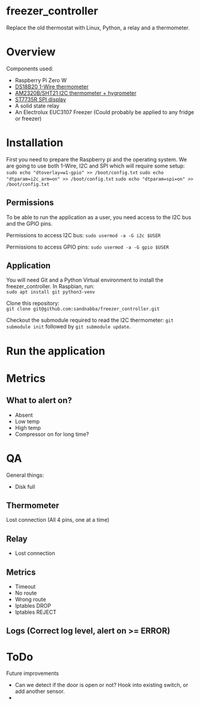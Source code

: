 # freezer_controller
Replace the old thermostat with Linux, Python, a relay and a thermometer.

# Overview
Components used:
* Raspberry Pi Zero W
* [DS18B20 1-Wire thermometer](/doc/ds18b20-1w-thermometer.md)
* [AM2320B/SHT21 I2C thermometer + hygrometer](/doc/i2c-am2320b-thermometer.md)
* [ST7735R SPI display](/doc/st7735r-spi-display.md)
* A solid state relay
* An Electrolux EUC3107 Freezer (Could probably be applied to any fridge or freezer)


# Installation
First you need to prepare the Raspberry pi and the operating system.
We are going to use both 1-Wire, I2C and SPI which will require some setup:
`sudo echo "dtoverlay=w1-gpio" >> /boot/config.txt`
`sudo echo "dtparam=i2c_arm=on" >> /boot/config.txt`
`sudo echo "dtparam=spi=on" >> /boot/config.txt`

## Permissions
To be able to run the application as a user, you need access to the I2C bus and the GPIO pins.

Permissions to access I2C bus:
`sudo usermod -a -G i2c $USER`

Permissions to access GPIO pins:
`sudo usermod -a -G gpio $USER`

## Application
You will need Git and a Python Virtual environment to install the freezer_controller.
In Raspbian, run:  
`sudo apt install git python3-venv`

Clone this repository:  
`git clone git@github.com:sandnabba/freezer_controller.git`

Checkout the submodule required to read the I2C thermometer:
`git submodule init` followed by `git submodule update`.


# Run the application

# Metrics
## What to alert on?
* Absent
* Low temp
* High temp
* Compressor on for long time?

# QA
General things:
* Disk full

## Thermometer
Lost connection (All 4 pins, one at a time)

## Relay
* Lost connection

## Metrics  
* Timeout
* No route
* Wrong route
* Iptables DROP
* Iptables REJECT

## Logs (Correct log level, alert on >= ERROR)

# ToDo
Future improvements
* Can we detect if the door is open or not? Hook into existing switch, or add another sensor.
*
